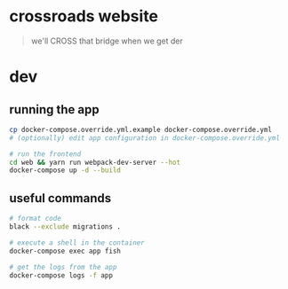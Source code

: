 # crossroads website

> we'll CROSS that bridge when we get der

# dev

## running the app

```bash
cp docker-compose.override.yml.example docker-compose.override.yml
# (optionally) edit app configuration in docker-compose.override.yml

# run the frontend
cd web && yarn run webpack-dev-server --hot
docker-compose up -d --build
```

## useful commands

```bash
# format code
black --exclude migrations .

# execute a shell in the container
docker-compose exec app fish

# get the logs from the app
docker-compose logs -f app
```

